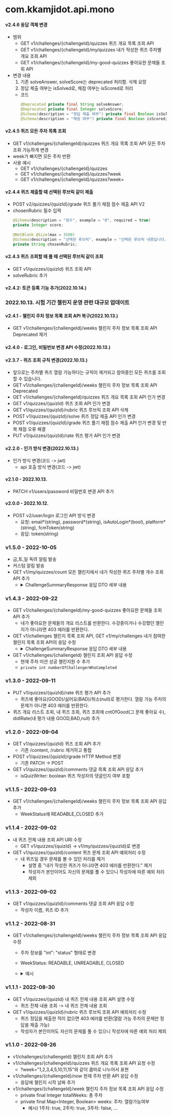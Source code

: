 # com.kkamjidot.api.mono
#### v2.4.6 응답 객체 변경
- 범위
  - GET v1/challenges/{challengeId}/quizzes 퀴즈 개요 목록 조회 API
  - GET v1/challenges/{challengeId}/my/quizzes 내가 작성한 퀴즈 주차별 개요 조회 API
  - GET v1/challenges/{challengeId}/my-good-quizzes 좋아요한 문제들 조회 API
- 변경 내용
  1. 기존 solveAnswer, solveScore는 deprecated 처리함. 삭제 요망
  2. 정답 제출 여부는 isSolved로, 채점 여부는 isScored로 처리
  - 코드
    ```java
    @Deprecated private final String solveAnswer; 
    @Deprecated private final Integer solveScore; 
    @Schema(description = "정답 제출 여부") private final Boolean isSolved; 
    @Schema(description = "채점 여부") private final Boolean isScored;	
    ```

#### v2.4.5 퀴즈 모든 주차 목록 조회
- GET v1/challenges/{challengeId}/quizzes 퀴즈 개요 목록 조회 API 모든 주차 조회 가능하게 변경
- week가 빠지면 모든 주차 반환
- 사용 예시
  - GET v1/challenges/{challengeId}/quizzes
  - GET v1/challenges/{challengeId}/quizzes?week
  - GET v1/challenges/{challengeId}/quizzes?week=
#### v2.4.4 퀴즈 제출할 때 선택된 루브릭 같이 제출
- POST v2/quizzes/{quizId}/grade 퀴즈 풀기 채점 점수 제출 API V2
- chosenRubric 필수 입력
  ```java
  @Schema(description = "점수", example = "0", required = true)  
  private Integer score;  
    
  @NotBlank @Size(max = 3500)  
  @Schema(description = "선택된 루브릭", example = "선택된 루브릭 내용입니다.", required = true)  
  private String chosenRubric;
  ```
#### v2.4.3 퀴즈 조회할 때 풀 때 선택된 루브릭 같이 조회
- GET v1/quizzes/{quizId} 퀴즈 조회 API
- solveRubric 추가
#### v2.4.2: 토큰 등록 기능 추가(2022.10.14.)
### 2022.10.13. 시험 기간 챌린지 운영 관련 대규모 업데이트
#### v2.4.1 - 챌린지 주차 정보 목록 조회 API 복구(2022.10.13.)
- GET v1/challenges/{challengeId}/weeks 챌린지 주차 정보 목록 조회 API Deprecated 제거
#### v2.4.0 - 로그인, 비밀번보 변경 API 수정(2022.10.13.)
#### v2.3.7 - 퀴즈 조회 규칙 변경(2022.10.13.)
- 앞으로는 주차별 퀴즈 열람 가능하다는 규칙이 제거되고 참여중인 모든 퀴즈를 조회할 수 있습니다.
- GET v1/challenges/{challengeId}/weeks 챌린지 주차 정보 목록 조회 API Deprecated
- GET v1/challenges/{challengeId}/quizzes 퀴즈 개요 목록 조회 API 인가 변경
- GET v1/quizzes/{quizId} 퀴즈 조회 API 인가 변경
- GET v1/quizzes/{quizId}/rubric 퀴즈 루브릭 조회 API 삭제
- POST v1/quizzes/{quizId}/solve 퀴즈 정답 제출 API 인가 변경
- POST v1/quizzes/{quizId}/grade 퀴즈 풀기 채점 점수 제출 API 인가 변경 및 반복 채점 오류 해결
- PUT v1/quizzes/{quizId}/rate 퀴즈 평가 API 인가 변경
#### v2.2.0 - 인가 방식 변경(2022.10.13.)
- 인가 방식 변경(코드 -> jwt)
  - api 호출 방식 변경(코드 -> jwt)
#### v2.1.0 - 2022.10.13.
- PATCH v1/users/password 비밀번호 변경 API 추가
#### v2.0.0 - 2022.10.12.
- POST v2/user/login 로그인 API 방식 변경
  - 요청: email*(string), password*(string), isAutoLogin*(bool), platform*(string), fcmToken(string)
  - 응답: token(string)

### v1.5.0 - 2022-10-05
- 금,토,일 독려 알림 발송
- 커스텀 알림 발송
- GET v1/my/quizzes/count 모든 챌린지에서 내가 작성한 퀴즈 주차별 개수 조회 API 추가
  - <details  markdown="1">
    <summary>ChallengeSummaryResponse 응답 DTO 세부 내용</summary>

    ```
    [
      {
        "week": 1,
        "count": 4
      },
      {
        "week": 2,
        "count": 3
      },
      {
        "week": 3,
        "count": 2
      },
      {
        "week": 4,
        "count": 1
      }
    ]
    ```
    </details>

### v1.4.3 - 2022-09-22
- GET v1/challenges/{challengeId}/my-good-quizzes 좋아요한 문제들 조회 API 추가
  - 내가 좋아요한 문제들의 개요 리스트를 반환한다. 수강중이거나 수강했던 챌린지가 아니라면 403 에러를 반환한다.
- GET v1/challenges 챌린지 목록 조회 API, GET v1/my/challenges 내가 참여한 챌린지 목록 조회 API의 응답 수정
  - <details  markdown="1">
    <summary>ChallengeSummaryResponse 응답 DTO 세부 내용</summary>

    ```
    @Schema(description = "현재 주차 미션 성공 챌린지원 수") private int numberOfChallengerWhoCompleted;@Schema(description = "챌린지 ID") private final Long challengeId;
    @Schema(description = "챌린지 제목") private final String title;
    @Schema(description = "챌린지가 진행되는 주차 수") private final Integer totalWeeks;
    @Schema(description = "주차별 최소 제출 문제 수") private final Integer minNumOfQuizzesByWeek;
    @Schema(description = "챌린지 참가비(없으면 0)") private final Integer cost;
    @Schema(description = "대상 대학") private final String university;
    @Schema(description = "대상 학과") private final String department;
    @Schema(description = "교수명") private final String professorName;
    @Schema(description = "챌린지 기수") private final Integer chapter;
    @Schema(description = "챌린지 대상") private final String target;
    @Schema(description = "챌린지 시작일시") private final LocalDateTime startDate;
    @Schema(description = "챌린지 종료일시") private final LocalDateTime endDate;
    @Schema(description = "신청시작일시") private final LocalDateTime applicationStartDate;
    @Schema(description = "신청종료일시") private final LocalDateTime applicationEndDate;
    @Schema(description = "챌린지 이미지 경로") private final String imageUrl;
    @Schema(description = "챌린지 신청 상태") private ApplicationStatus applicationStatus;
    ```
    </details>
- GET v1/challenges/{challengeId} 챌린지 조회 API 응답 수정
  - 현재 주차 미션 성공 챌린지원 수 추가
  - ```private int numberOfChallengerWhoCompleted```


### v1.3.0 - 2022-09-11
- PUT v1/quizzes/{quizId}/rate 퀴즈 평가 API 추가
  - 퀴즈에 좋아요(GOOD)/싫어요(BAD)/취소(null)로 평가한다. 열람 가능 주차의 문제가 아니면 403 에러를 반환한다.
- 퀴즈 개요 리스트 조회, 내 퀴즈 조회, 퀴즈 조회에 cntOfGood(그 문제 좋아요 수), didIRate(내 평가 내용 GOOD,BAD,null) 추가


### v1.2.0 - 2022-09-04
- GET v1/quizzes/{quizId} 퀴즈 조회 API 추가
  - 기존 /content, /rubric 제거하고 통합
- POST v1/quizzes/{quizId}/grade HTTP Method 변경
  - 기존 PATCH -> POST
- GET v1/quizzes/{quizId}/comments 댓글 목록 조회 API 응답 추가
  - isQuizWriter: boolean 퀴즈 작성자의 댓글인지 여부 포함

### v1.1.5 - 2022-09-03
- GET v1/challenges/{challengeId}/weeks 챌린지 주차 정보 목록 조회 API 응답 추가
  - WeekStatus에 READABLE_CLOSED 추가

### v1.1.4 - 2022-09-02
- 내 퀴즈 전체 내용 조회 API URI 수정
  - GET v1/quizzes/{quizId} -> v1/my/quizzes/{quizId}로 변경
- GET v1/quizzes/{quizId}/content 퀴즈 문제 조회 API 예외처리 수정
  - 내 퀴즈일 경우 문제를 볼 수 있던 처리를 제거
    - 설명 중 "내가 작성한 퀴즈가 아니라면 403 에러를 반환한다." 제거
    - 작성자가 본인이어도 자신의 문제를 풀 수 있으니 작성자에 따른 예외 처리 제외


### v1.1.3 - 2022-09-02
- GET v1/quizzes/{quizId}/comments 댓글 조회 API 응답 수정
  - 작성자 이름, 퀴즈 ID 추가

### v1.1.2 - 2022-08-31
- GET v1/challenges/{challengeId}/weeks 챌린지 주차 정보 목록 조회 API 응답 수정
  - 주차 정보를 "int": "status" 형태로 변경
  - WeekStatus: READABLE, UNREADABLE, CLOSED
  - <details  markdown="1">
    <summary>예시</summary>
    
    ```
    {
      "challengeId": 1,
      "totalWeeks": 14,
      "weeks": {
        "1": "READABLE",
        "2": "UNREADABLE",
        "3": "UNREADABLE",
        "4": "READABLE",
        "5": "CLOSED",
        "6": "CLOSED",
        "7": "CLOSED",
        "8": "CLOSED",
        "9": "CLOSED",
        "10": "CLOSED",
        "11": "CLOSED",
        "12": "CLOSED",
        "13": "CLOSED",
        "14": "CLOSED"
      }
    }
    ```
    </details>

### v1.1.1 - 2022-08-30
- GET v1/quizzes/{quizId} 내 퀴즈 전체 내용 조회 API 설명 수정
  - 퀴즈 전체 내용 조회 -> 내 퀴즈 전체 내용 조회
- GET v1/quizzes/{quizId}/rubric 퀴즈 루브릭 조회 API 예외처리 수정
  - 퀴즈 정답을 제출한 적이 없으면 403 에러를 반환(열람 가능 주차의 문제만 정답을 제출 가능)
  - 작성자가 본인이어도 자신의 문제를 풀 수 있으니 작성자에 따른 예외 처리 제외

### v1.1.0 - 2022-08-26
- v1/challenges/{challengeId} 챌린지 조회 API 추가
- v1/challenges/{challengeId}/quizzes 퀴즈 개요 목록 조회 API 요청 수정
  - ?week="1,2,3,4,5,10,11,15"와 같이 콤마로 나누어서 표현
- v1/challenges/{challengeId}/now 현재 주차 반환 API 응답 수정
  - 응답에 챌린지 시작 날짜 추가
- v1/challenges/{challengeId}/week 챌린지 주차 정보 목록 조회 API 응답 수정
  - private final Integer totalWeeks: 총 주차
  - private final Map<Integer, Boolean> weeks: 주차: 열람가능여부
    - 예시) 1주차: true, 2주차: true, 3주차: false, ...
